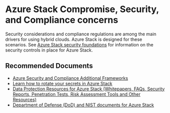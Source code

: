 <properties
  pagetitle="Azure Stack Compromise, Security, and Compliance concerns&#xD;"
  service="microsoft.azurestack"
  resource="registrations"
  ms.author="alexsmit,justinha,mabrigg"
  selfhelptype="Generic"
  supporttopicids="32663930,32737129,32737267,32745854,32748898"
  resourcetags=""
  productpesids="16226,17322,17057,17058"
  cloudenvironments="public,fairfax,usnat,ussec"
  articleid="71869464-c4b1-4a07-b7d4-48b6f42b8b9f"
  ownershipid="StorageMediaEdge_AzureStack_Hub" />
# Azure Stack Compromise, Security, and Compliance concerns

Security considerations and compliance regulations are among the main drivers for using hybrid clouds. Azure Stack is designed for these scenarios. See [Azure Stack security foundations](https://docs.microsoft.com/azure-stack/operator/azure-stack-security-foundations) for information on the security controls in place for Azure Stack.

## **Recommended Documents**

- [Azure Security and Compliance Additional Frameworks](https://servicetrust.microsoft.com/ViewPage/Blueprint)
- [Learn how to rotate your secrets in Azure Stack](https://docs.microsoft.com/azure-stack/operator/azure-stack-rotate-secrets)
- [Data Protection Resources for Azure Stack (Whitepapers, FAQs, Security Reports, Penetration Tests, Risk Assessment Tools and Other Resources)](https://servicetrust.microsoft.com/ViewPage/TrustDocuments)
- [Department of Defense (DoD) and NIST documents for Azure Stack](https://servicetrust.microsoft.com/ViewPage/Blueprint)
